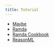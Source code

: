 ```yaml
---
title: Tutorial
---
```

* [Maybe](./maybe/)
* [Ramda](./ramda/)
* [Ramda Cookbook](./ramda/cookbook/)
* [ReasonML](./reasonml/)